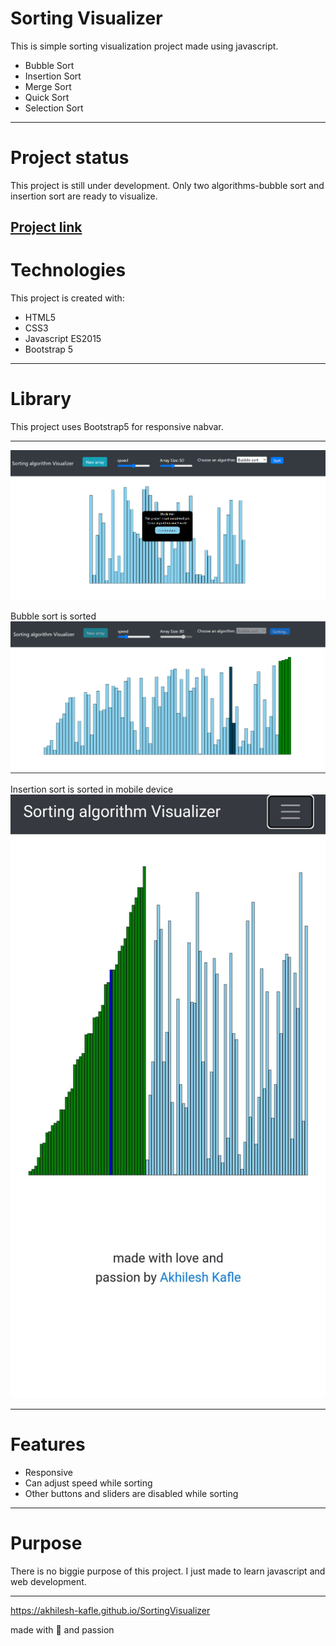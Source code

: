 # Sorting Visualizer
This is simple sorting visualization project made using javascript.
* Bubble Sort
* Insertion Sort
* Merge Sort
* Quick Sort
* Selection Sort
---
# Project status
This project is still under development. Only two algorithms-bubble sort and insertion sort are ready to visualize.

[Project link](https://akhilesh-kafle.github.io/SortingVisualizer)
---

# Technologies 

This project is created with:
* HTML5
* CSS3
* Javascript ES2015
* Bootstrap 5
---

# Library 
This project uses Bootstrap5 for responsive nabvar. 

---

![Face of project](./img/visualizer.png)

Bubble sort is sorted
![Bubble Sort](./img/bubblesorting.png)

Insertion sort is sorted in mobile device
![Insertion Sort](./img/insertionsortinginmobiledevice.jpg)

---
# Features
* Responsive 
* Can adjust speed while sorting
* Other buttons and sliders are disabled while sorting

---
# Purpose 
There is no biggie purpose of this project. I just made to learn javascript and web development.

---
https://akhilesh-kafle.github.io/SortingVisualizer

made with :sparkling_heart: and passion

